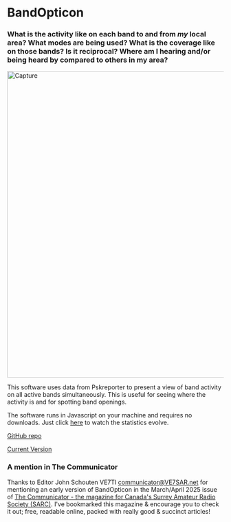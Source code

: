 # BandOpticon
### What is the activity like on each band to and from *my* local area? What modes are being used? What is the coverage like on those bands? Is it reciprocal? Where am I hearing and/or being heard by compared to others in my area?

<img width="966" height="713" alt="Capture" src="https://github.com/user-attachments/assets/1f883d3c-71f7-4624-97a7-239cb7623233" />

This software uses data from Pskreporter to present a view of band activity on all active bands simultaneously. This is useful for seeing where the activity is and for spotting band openings.

The software runs in Javascript on your machine and requires no downloads. Just click [here](https://g1ojs.github.io/BandOpticon/BandOpticon) to watch the statistics evolve.

[GitHub repo](https://github.com/G1OJS/BandOpticon/)

[Current Version](https://g1ojs.github.io/BandOpticon/BandOpticon)

### A mention in The Communicator
Thanks to Editor John Schouten VE7TI [communicator@VE7SAR.net](communicator@VE7SAR.net) for mentioning an early version of BandOpticon in the March/April 2025 issue of [The Communicator - the magazine for Canada's Surrey Amateur Radio Society (SARC)](https://www.ve7sar.net/communicator). I've bookmarked this magazine & encourage you to check it out; free, readable online, packed with really good & succinct articles!

<!--

### Screenshots

Click the thumbnails below to see the full size version. 

Main Screen                       |  Band Detail - Calls and Squares  | Band Detail - Call to Call Spots
:--------------------------------:|:---------------------------------:|:--------------------------------:
![BandOpticon 02-10-2024 test version Screenshot 1](https://github.com/user-attachments/assets/2577113d-ea35-4c80-8965-3c82003597d6)|![BandOpticon 02-10-2024 test version Screenshot 2](https://github.com/user-attachments/assets/703332ef-7534-44a2-ba62-7e59b1824436)|![BandOpticon 02-10-2024 test version Screenshot 3](https://github.com/user-attachments/assets/94f4b0f7-7b5e-4f1b-aef7-12db135ff2a9)

-->


